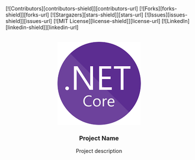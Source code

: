[![Contributors][contributors-shield]][contributors-url]
[![Forks][forks-shield]][forks-url]
[![Stargazers][stars-shield]][stars-url]
[![Issues][issues-shield]][issues-url]
[![MIT License][license-shield]][license-url]
[![LinkedIn][linkedin-shield]][linkedin-url]


<!-- PROJECT LOGO -->
<br />
<div align="center">
  <a href="https://github.com/AdrianGaray/01_TemplateRepo/blob/main/Images/netcore_logo.png">
    <img src="Images/netcore_logo.png" alt="Logo" width="225" height="225">
  </a>

  <h3 align="center">Project Name</h3>

  <p align="center">
    Project description
    <br />
  </p>
</div>

